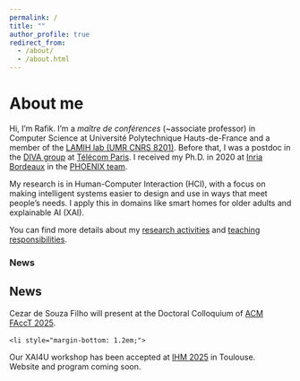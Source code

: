 ```yaml
---
permalink: /
title: ""
author_profile: true
redirect_from:
  - /about/
  - /about.html
---
```


About me
======

Hi, I’m Rafik. I’m a *maître de conférences* (~associate professor) in Computer Science at Université Polytechnique Hauts-de-France and a member of the [LAMIH lab (UMR CNRS 8201)](https://www.uphf.fr/lamih). Before that, I was a postdoc in the [DIVA group](https://diva.telecom-paristech.fr/) at [Télécom Paris](https://www.telecom-paris.fr/). I received my Ph.D. in 2020 at [Inria Bordeaux](https://www.inria.fr/fr/centre-inria-universite-bordeaux) in the [PHOENIX team](http://phoenix.inria.fr/).

My research is in Human-Computer Interaction (HCI), with a focus on making intelligent systems easier to design and use in ways that meet people’s needs. I apply this in domains like smart homes for older adults and explainable AI (XAI).

You can find more details about my [research activities](/research/) and [teaching responsibilities](/teaching/).

### News

<h2>News</h2>

<div style="max-height: 300px; overflow-y: auto; padding-right: 1em;">
  <ul style="list-style: none; padding-left: 0; margin: 0;">
    <!-- <li style="margin-bottom: 1.2em;">
      I’ll be presenting a paper at <a href="#">[Conference Name]</a>. More soon!
    </li> 
         <li style="margin-bottom: 1.2em;">
      A new collaboration on <a href="#">[Project/Topic]</a> just started!
    </li>
    <li style="margin-bottom: 1.2em;">
      Excited to give a talk on <em>[Talk Topic]</em> at <a href="#">[Institution/Event]</a>.
    </li>-->
<li style="margin-bottom: 1.2em;">
  Cezar de Souza Filho will present at the Doctoral Colloquium of <a href="https://facctconference.org/" target="_blank">ACM FAccT 2025</a>.
</li>

    <li style="margin-bottom: 1.2em;">
  Our XAI4U workshop has been accepted at <a href="https://ihm2025.afihm.org/" target="_blank">IHM 2025</a> in Toulouse. Website and program coming soon.
</li>
    <!-- Add your own updates below -->
  </ul>
</div>









